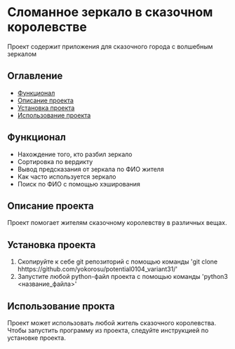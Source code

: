 # Сломанное зеркало в сказочном королевстве
Проект содержит приложения для сказочного города с волшебным зеркалом

## Оглавление
- [Функционал](#функционал)
- [Описание проекта](#Описание-проекта)
- [Установка проекта](#установка-проекта)
- [Использование проекта](#использование-проекта)

## Функционал

- Нахождение того, кто разбил зеркало
- Сортировка по вердикту
- Вывод предсказания от зеркала по ФИО жителя
- Как часто используется зеркало
- Поиск по ФИО с помощью хэширования

## Описание проекта
Проект помогает жителям сказочному королевству в различных вещах. 

## Установка проекта
1. Скопируйте к себе git репозиторий с помощью команды
   'git clone hhttps://github.com/yokorosu/potential0104_variant31/'
2. Запустите любой python-файл проекта с помощью команды
   'python3 <название_файла>'

## Использование прокта
Проект может использовать любой житель сказочного королевства. Чтобы запустить программу из проекта, следуйте инструкцией по установке проекта.



